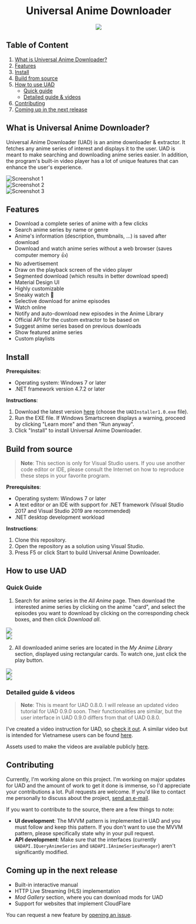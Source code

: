 <h1 align="center">Universal Anime Downloader</h1>

<p align="center">
    <img src="https://github.com/quangaming2929/UADInstaller/raw/master/Src/UADInstaller/UADInstaller/Resources/MediumIconUniversalAnimeDownloader.png">
</p>

Table of Content
----------------

1. [What is Universal Anime Downloader?](#what-is-universal-anime-downloader)
2. [Features](#features)
3. [Install](#install)
4. [Build from source](#build-from-source)
5. [How to use UAD](#how-to-use-uad)
    - [Quick guide](#quick-guide)
    - [Detailed guide & videos](#detailed-guide--videos)
6. [Contributing](#contributing)
7. [Coming up in the next release](#coming-up-in-the-next-release)

What is Universal Anime Downloader?
-----------------------------------

Universal Anime Downloader (UAD) is an anime downloader & extractor. It fetches
any anime series of interest and displays it to the user. UAD is meant to make
searching and downloading anime series easier. In addition, the program's
built-in video player has a lot of unique features that can enhance the user's
experience.

![Screenshot 1](Assets/Screenshot1.png)  
![Screenshot 2](Assets/Screenshot2.png)  
![Screenshot 3](Assets/Screenshot3.png)

Features
--------

- Download a complete series of anime with a few clicks
- Search anime series by name or genre
- Anime's information (description, thumbnails, ...) is saved after download
- Download and watch anime series without a web browser (saves computer memory :+1:)
- No advertisement
- Draw on the playback screen of the video player
- Segmented download (which results in better download speed)
- Material Design UI
- Highly customizable
- Sneaky watch :eyes: <!-- TODO: Write more about this -->
- Selective download for anime episodes
- Watch online
- Notify and auto-download new episodes in the Anime Library
- Official API for the custom extractor to be based on
- Suggest anime series based on previous downloads
- Show featured anime series
- Custom playlists

Install
-------

[latest]: https://github.com/quangaming2929/UniversalAnimeDownloader/releases/latest

**Prerequisites**:

- Operating system: Windows 7 or later
- .NET framework version 4.7.2 or later

**Instructions**:

1. Download the latest version [here][latest] (choose the `UADInstaller1.0.exe`
file).
2. Run the EXE file. If Windows Smartscreen displays a warning, proceed by
clicking "Learn more" and then "Run anyway".
3. Click "Install" to install Universal Anime Downloader.

Build from source
-----------------

> **Note**: This section is only for Visual Studio users. If you use another
code editor or IDE, please consult the Internet on how to reproduce these steps
in your favorite program.

**Prerequisites**:

- Operating system: Windows 7 or later
- A text editor or an IDE with support for .NET framework (Visual Studio 2017
and Visual Studio 2019 are recommended)
- .NET desktop development workload

**Instructions**:

1. Clone this repository.
2. Open the repository as a solution using Visual Studio.
3. Press F5 or click Start to build Universal Anime Downloader.

How to use UAD
--------------

### Quick Guide

1. Search for anime series in the _All Anime_ page. Then download the interested
anime series by clicking on the anime "card", and select the episodes you
want to download by clicking on the corresponding check boxes, and then click
_Download all_.

![](Assets/QuickGuide1.png)  
![](Assets/QuickGuide2.png)

2. All downloaded anime series are located in the _My Anime Library_ section,
displayed using rectangular cards. To watch one, just click the play button.

![](Assets/QuickGuide3.png)  
![](Assets/QuickGuide4.png)

### Detailed guide & videos

> **Note**: This is meant for UAD 0.8.0. I will release an updated video
tutorial for UAD 0.9.0 soon. Their functionalities are similar, but the
user interface in UAD 0.9.0 differs from that of UAD 0.8.0.

I've created a video instruction for UAD, so [check it out][en-guide]. A similar
video but is intended for Vietnamese users can be found [here][vi-guide].

Assets used to make the videos are available publicly [here][materials].

[en-guide]: https://drive.google.com/open?id=1-8O5G7YrnI_KLZiXz6BZ0F5LoKYYVSsG
[vi-guide]: https://drive.google.com/open?id=1cwXjiAtqJMBDYsLpmXqHf-o8mZchk2K0
[materials]: https://drive.google.com/open?id=1eHobBKnt9ruD1-Cqc-kKu2RLc8qq6cJT

Contributing
------------

[mail]: uad.apiservices@gmail.com

Currently, I'm working alone on this project. I'm working on major updates for
UAD and the amount of work to get it done is immense, so I'd appreciate your
contributions a lot. Pull requests are welcome. If you'd like to contact me
personally to discuss about the project, [send an e-mail][mail].

If you want to contribute to the source, there are a few things to note:
- **UI development**: The MVVM pattern is implemented in UAD and you must
follow and keep this pattern. If you don't want to use the MVVM
pattern, please specifically state why in your pull request.
- **API development**: Make sure that the interfaces (currently
`UADAPI.IQueryAnimeSeries` and `UADAPI.IAnimeSeriesManager`) aren't
significantly modified.

Coming up in the next release
-----------------------------

- Built-in interactive manual
- HTTP Live Streaming (HLS) implementation
- _Mod Gallery_ section, where you can download mods for UAD
- Support for websites that implement CloudFlare

You can request a new feature by [opening an issue][issues].

[issues]: (https://github.com/quangaming2929/UniversalAnimeDownloader/issues)

<!-- ???

License
-------

-->
